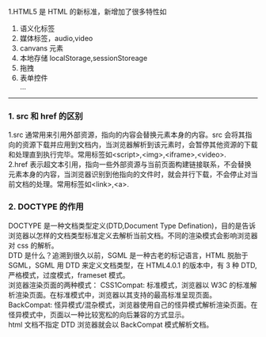1.HTML5 是 HTML 的新标准，新增加了很多特性如

1. 语义化标签
2. 媒体标签，audio,video
3. canvans 元素
4. 本地存储 localStorage,sessionStoreage
5. 拖拽
6. 表单控件  
   ...

---

### 1. src 和 href 的区别

1.src 通常用来引用外部资源，指向的内容会替换元素本身的内容。src 会将其指向的资源下载并应用到文档内，当浏览器解析到该元素时，会暂停其他资源的下载和处理直到执行完毕。常用标签如\<script>,\<img>,\<iframe>,\<video>.  
2.href 表示超文本引用，指向一些外部资源与当前页面构建链接联系，不会替换元素本身的内容，当浏览器识别到他指向的文件时，就会并行下载，不会停止对当前文档的处理。常用标签如\<link>,\<a>.

### 2. DOCTYPE 的作用

DOCTYPE 是一种文档类型定义(DTD,Document Type Defination)，目的是告诉浏览器以怎样的文档类型标准定义去解析当前文档。不同的渲染模式会影响浏览器对 css 的解析。  
DTD 是什么？追溯到很久以前，SGML 是一种古老的标记语言，HTML 脱胎于 SGML，SGML 用 DTD 来定义文档类型，在 HTML4.0.1 的版本中，有 3 种 DTD,严格模式，过度模式，frameset 模式。  
浏览器渲染页面的两种模式：
CSS1Compat: 标准模式，浏览器以 W3C 的标准解析渲染页面。在标准模式中，浏览器以其支持的最高标准呈现页面。
BackCompat: 怪异模式/混杂模式，浏览器使用自己的怪异模式解析渲染页面。在怪异模式中，页面以一种比较宽松的向后兼容的方式显示。  
html 文档不指定 DTD 浏览器就会以 BackCompat 模式解析文档。
